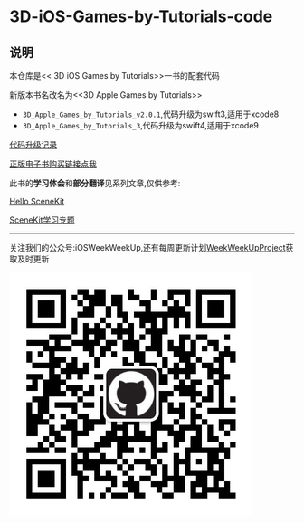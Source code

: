 # 3D-iOS-Games-by-Tutorials-code

## 说明
本仓库是<< 3D iOS Games by Tutorials>>一书的配套代码

新版本书名改名为<<3D Apple Games by Tutorials>>

* `3D_Apple_Games_by_Tutorials_v2.0.1`,代码升级为swift3,适用于xcode8
* `3D_Apple_Games_by_Tutorials_3`,代码升级为swift4,适用于xcode9


[代码升级记录](https://www.raywenderlich.com/store/3d-ios-games-by-tutorials/source-code)

[正版电子书购买链接点我](https://store.raywenderlich.com/products/3d-apple-games-by-tutorials?_ga=2.106417411.1468940710.1511336864-1976951389.1509445815)


此书的**学习体会**和**部分翻译**见系列文章,仅供参考:

[Hello SceneKit](https://juejin.im/post/5a322530f265da43062ac948)

[SceneKit学习专题](https://juejin.im/collection/5a3236ecf265da068948554a)

---

关注我们的公众号:iOSWeekWeekUp,还有每周更新计划[WeekWeekUpProject](https://github.com/WeekWeekUp/WeekWeekUpProject)获取及时更新

![QRCode](https://github.com/WeekWeekUp/WeekWeekUpProject/blob/master/qrcode_for_iOSWeekWeekUp.jpg)
